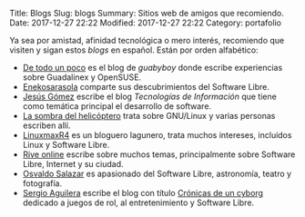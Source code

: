 Title: Blogs
Slug: blogs
Summary: Sitios web de amigos que recomiendo.
Date: 2017-12-27 22:22
Modified: 2017-12-27 22:22
Category: portafolio


Ya sea por amistad, afinidad tecnológica o mero interés, recomiendo que visiten y sigan estos _blogs_ en español. Están por orden alfabético:

* [De todo un poco](http://guabyboy.blogspot.mx/) es el blog de _guabyboy_ donde escribe experiencias sobre Guadalinex y OpenSUSE.
* [Enekosarasola](http://enekosarasola.ikasle.aeg.es) comparte sus descubrimientos del Software Libre.
* [Jesús Gómez](http://mx-it.blogspot.com/) escribe el blog _Tecnologías de Información_ que tiene como temática principal el desarrollo de software.
* [La sombra del helicóptero](http://www.lasombradelhelicoptero.com/) trata sobre GNU/Linux y varias personas escriben allí.
* [LinuxmaxR4](http://linuxmanr4.com) es un bloguero lagunero, trata muchos intereses, incluídos Linux y Software Libre.
* [Rive online](http://www.riveonline.com) escribe sobre muchos temas, principalmente sobre Software Libre, Internet y su ciudad.
* [Osvaldo Salazar](http://salazarysanchez.com/es) es apasionado del Software Libre, astronomía, teatro y fotografía.
* [Sergio Aguilera](http://sergioaguileramx.github.io/) escribe el blog con título [Crónicas de un cyborg](http://cronicasdeuncyborg.blogspot.com/) dedicado a juegos de rol, al entretenimiento y Software Libre.
